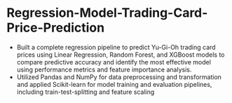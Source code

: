 # Regression-Model-Trading-Card-Price-Prediction
- Built a complete regression pipeline to predict Yu-Gi-Oh trading card prices using Linear Regression, Random Forest, and XGBoost models to compare predictive accuracy and identify the most effective model using performance metrics and feature importance analysis.
- Utilized Pandas and NumPy for data preprocessing and transformation and applied Scikit-learn for model training and evaluation pipelines, including train-test-splitting and feature scaling 
